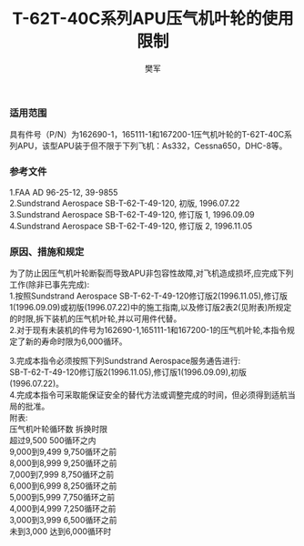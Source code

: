 ﻿---
amendno: 39-1846  
cadno: CAD1997-MULT-03  
title: T-62T-40C系列APU压气机叶轮的使用限制  
publishdate: 1997-02-24  
effdate: 1997-03-03  
acmodels: ["MULT"]  
tags: ["ALL"]  
engs: ["T-62T-40C"]  
pns: ["162690-1","165111-1","167200-1"]  
mfrs: ["Sundstrand Aerospace","仙童","CESSNA","DH"]  
admins: 民航总局  
author: 樊军  
---
  
### 适用范围  
具有件号（P/N）为162690-1，165111-1和167200-1压气机叶轮的T-62T-40C系列APU，该型APU装于但不限于下列飞机：As332，Cessna650，DHC-8等。  
  
<!--more-->  
### 参考文件  
  1.FAA AD 96-25-12, 39-9855  
  2.Sundstrand Aerospace SB-T-62-T-49-120, 初版, 1996.07.22  
  3.Sundstrand Aerospace SB-T-62-T-49-120, 修订版 1, 1996.09.09  
  4.Sundstrand Aerospace SB-T-62-T-49-120, 修订版 2, 1996.11.05  
  
### 原因、措施和规定  

  为了防止因压气机叶轮断裂而导致APU非包容性故障,对飞机造成损坏,应完成下列工作(除非已事先完成):  
  1.按照Sundstrand Aerospace SB-T-62-T-49-120修订版2(1996.11.05),修订版1(1996.09.09)或初版(1996.07.22)中的施工指南,以及修订版2表2(见附表)所规定的时限,拆下装机的压气机叶轮,并以可用件代替。  
  2.对于现有未装机的件号为162690-1,165111-1和167200-1的压气机叶轮,本指令规定了新的寿命时限为6,000循环。  
  
  3.完成本指令必须按照下列Sundstrand Aerospace服务通告进行:  
  SB-T-62-T-49-120修订版2(1996.11.05),修订版1(1996.09.09),初版(1996.07.22)。  
  4.完成本指令可采取能保证安全的替代方法或调整完成的时间，但必须得到适航当局的批准。  
  附表:  
压气机叶轮循环数  拆换时限  
超过9,500  500循环之内  
9,000到9,499  9,750循环之前  
8,000到8,999  9,250循环之前  
7,000到7,999  8,750循环之前  
6,000到6,999  8,250循环之前  
5,000到5,999  7,750循环之前  
4,000到4,999  7,250循环之前  
3,000到3,999  6,500循环之前  
未到3,000  达到6,000循环时  
  
